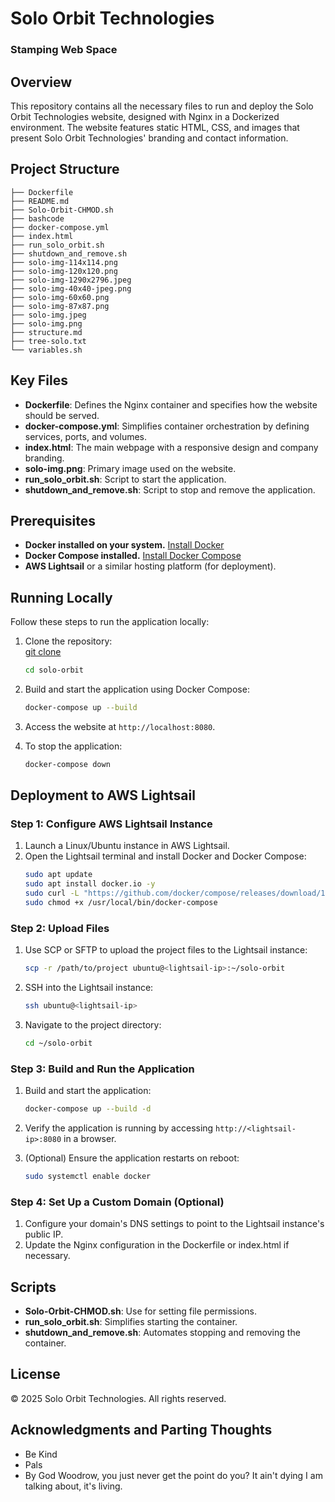 # Solo Orbit Technologies
### Stamping Web Space

## Overview
This repository contains all the necessary files to run and deploy the Solo Orbit Technologies website, designed with Nginx in a Dockerized environment. The website features static HTML, CSS, and images that present Solo Orbit Technologies' branding and contact information.

## Project Structure
```
├── Dockerfile
├── README.md
├── Solo-Orbit-CHMOD.sh
├── bashcode
├── docker-compose.yml
├── index.html
├── run_solo_orbit.sh
├── shutdown_and_remove.sh
├── solo-img-114x114.png
├── solo-img-120x120.png
├── solo-img-1290x2796.jpeg
├── solo-img-40x40-jpeg.png
├── solo-img-60x60.png
├── solo-img-87x87.png
├── solo-img.jpeg
├── solo-img.png
├── structure.md
├── tree-solo.txt
└── variables.sh
```

## Key Files

- **Dockerfile**: Defines the Nginx container and specifies how the website should be served.
- **docker-compose.yml**: Simplifies container orchestration by defining services, ports, and volumes.
- **index.html**: The main webpage with a responsive design and company branding.
- **solo-img.png**: Primary image used on the website.
- **run_solo_orbit.sh**: Script to start the application.
- **shutdown_and_remove.sh**: Script to stop and remove the application.

## Prerequisites

- **Docker installed on your system.** [Install Docker](https://docs.docker.com/get-docker/)
- **Docker Compose installed.** [Install Docker Compose](https://docs.docker.com/compose/install/)
- **AWS Lightsail** or a similar hosting platform (for deployment).

## Running Locally

Follow these steps to run the application locally:

1. Clone the repository:</br>
      [git clone](https://github.com/dwhjr/solo-orbit.git)
   ```bash
   cd solo-orbit
   ```

3. Build and start the application using Docker Compose:
   ```bash
   docker-compose up --build
   ```

4. Access the website at `http://localhost:8080`.

5. To stop the application:
   ```bash
   docker-compose down
   ```

## Deployment to AWS Lightsail

### Step 1: Configure AWS Lightsail Instance

1. Launch a Linux/Ubuntu instance in AWS Lightsail.
2. Open the Lightsail terminal and install Docker and Docker Compose:
   ```bash
   sudo apt update
   sudo apt install docker.io -y
   sudo curl -L "https://github.com/docker/compose/releases/download/1.29.2/docker-compose-$(uname -s)-$(uname -m)" -o /usr/local/bin/docker-compose
   sudo chmod +x /usr/local/bin/docker-compose
   ```

### Step 2: Upload Files

1. Use SCP or SFTP to upload the project files to the Lightsail instance:
   ```bash
   scp -r /path/to/project ubuntu@<lightsail-ip>:~/solo-orbit
   ```

2. SSH into the Lightsail instance:
   ```bash
   ssh ubuntu@<lightsail-ip>
   ```

3. Navigate to the project directory:
   ```bash
   cd ~/solo-orbit
   ```

### Step 3: Build and Run the Application

1. Build and start the application:
   ```bash
   docker-compose up --build -d
   ```

2. Verify the application is running by accessing `http://<lightsail-ip>:8080` in a browser.

3. (Optional) Ensure the application restarts on reboot:
   ```bash
   sudo systemctl enable docker
   ```

### Step 4: Set Up a Custom Domain (Optional)

1. Configure your domain's DNS settings to point to the Lightsail instance's public IP.
2. Update the Nginx configuration in the Dockerfile or index.html if necessary.

## Scripts

- **Solo-Orbit-CHMOD.sh**: Use for setting file permissions.
- **run_solo_orbit.sh**: Simplifies starting the container.
- **shutdown_and_remove.sh**: Automates stopping and removing the container.

## License

&copy; 2025 Solo Orbit Technologies. All rights reserved.

## Acknowledgments and Parting Thoughts

- Be Kind
- Pals
- By God Woodrow, you just never get the point do you? It ain't dying I am talking about, it's living.
